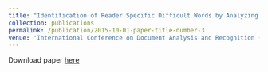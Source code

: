 ```yaml
---
title: "Identification of Reader Specific Difficult Words by Analyzing Eye Gaze and Document Content"
collection: publications
permalink: /publication/2015-10-01-paper-title-number-3
venue: 'International Conference on Document Analysis and Recognition (ICDAR)'
---
```

Download paper [here](https://ieeexplore.ieee.org/stamp/stamp.jsp?arnumber=8270152)